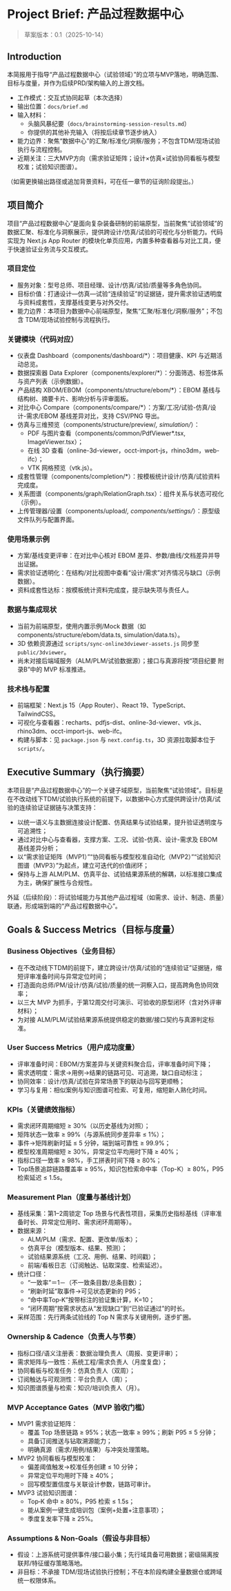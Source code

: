 # Project Brief: 产品过程数据中心

> 草案版本：0.1（2025-10-14）

## Introduction

本简报用于指导“产品过程数据中心（试验领域）”的立项与MVP落地，明确范围、目标与度量，并作为后续PRD/架构输入的上游文档。

- 工作模式：交互式协同起草（本次选择）
- 输出位置：`docs/brief.md`
- 输入材料：
  - 头脑风暴纪要（`docs/brainstorming-session-results.md`）
  - 你提供的其他补充输入（将按后续章节逐步纳入）
- 能力边界：聚焦“数据中心”的汇聚/标准化/洞察/服务；不包含TDM/现场试验执行与流程控制。
- 近期关注：三大MVP方向（需求验证矩阵；设计×仿真×试验协同看板与模型校准；试验知识图谱）。

（如需更换输出路径或追加背景资料，可在任一章节的征询阶段提出。）

## 项目简介

项目“产品过程数据中心”是面向复杂装备研制的前端原型，当前聚焦“试验领域”的数据汇聚、标准化与洞察展示，提供跨设计/仿真/试验的可视化与分析能力。代码实现为 Next.js App Router 的模块化单页应用，内置多种查看器与对比工具，便于快速验证业务流与交互模式。

### 项目定位
- 服务对象：型号总师、项目经理、设计/仿真/试验/质量等多角色协同。
- 目标价值：打通设计—仿真—试验“连续验证”的证据链，提升需求验证透明度与资料成套性，支撑基线变更与对外交付。
- 能力边界：本项目为数据中心前端原型，聚焦“汇聚/标准化/洞察/服务”；不包含 TDM/现场试验控制与流程执行。

### 关键模块（代码对应）
- 仪表盘 Dashboard（components/dashboard/*）：项目健康、KPI 与近期活动总览。
- 数据探索器 Data Explorer（components/explorer/*）：分面筛选、标签体系与资产列表（示例数据）。
- 产品结构 XBOM/EBOM（components/structure/ebom/*）：EBOM 基线与结构树、摘要卡片、影响分析与评审面板。
- 对比中心 Compare（components/compare/*）：方案/工况/试验-仿真/设计-需求/EBOM 基线差异对比，支持 CSV/PNG 导出。
- 仿真与三维预览（components/structure/preview/*, simulation/*）：
  - PDF 与图片查看（components/common/PdfViewer*.tsx, ImageViewer.tsx）；
  - 在线 3D 查看（online-3d-viewer，occt-import-js，rhino3dm，web-ifc）；
  - VTK 网格预览（vtk.js）。
- 成套性管理（components/completion/*）：按模板统计设计/仿真/试验资料完成度。
- 关系图谱（components/graph/RelationGraph.tsx）：组件关系与状态可视化（示例）。
- 上传管理器/设置（components/upload/*, components/settings/*）：原型级文件队列与配置界面。

### 使用场景示例
- 方案/基线变更评审：在对比中心核对 EBOM 差异、参数/曲线/文档差异并导出证据。
- 需求验证透明化：在结构/对比视图中查看“设计/需求”对齐情况与缺口（示例数据）。
- 资料成套性达标：按模板统计资料完成度，提示缺失项与责任人。

### 数据与集成现状
- 当前为前端原型，使用内置示例/Mock 数据（如 components/structure/ebom/data.ts, simulation/data.ts）。
- 3D 依赖资源通过 `scripts/sync-online3dviewer-assets.js` 同步至 `public/3dviewer`。
- 尚未对接后端域服务（ALM/PLM/试验数据源）；接口与真源将按“项目纪要 附录B”中的 MVP 标准推进。

### 技术栈与配置
- 前端框架：Next.js 15（App Router）、React 19、TypeScript、TailwindCSS。
- 可视化与查看器：recharts、pdfjs-dist、online-3d-viewer、vtk.js、rhino3dm、occt-import-js、web-ifc。
- 构建与脚本：见 `package.json` 与 `next.config.ts`，3D 资源拉取脚本位于 `scripts/`。

## Executive Summary（执行摘要）

本项目是“产品过程数据中心”的一个关键子域原型，当前聚焦“试验领域”。目标是在不改动线下TDM/试验执行系统的前提下，以数据中心方式提供跨设计/仿真/试验的连续验证证据链与决策支持：

- 以统一语义与主数据连接设计配置、仿真结果与试验结果，提升验证透明度与可追溯性；
- 通过对比中心与查看器，支撑方案、工况、试验-仿真、设计-需求及 EBOM 基线差异分析；
- 以“需求验证矩阵（MVP1）”“协同看板与模型校准自动化（MVP2）”“试验知识图谱（MVP3）”为起点，建立可迭代的价值闭环；
- 保持与上游 ALM/PLM、仿真平台、试验结果源系统的解耦，以标准接口集成为主，确保扩展性与合规性。

外延（后续阶段）：将试验域能力与其他产品过程域（如需求、设计、制造、质量）联通，形成端到端的“产品过程数据中心”。

## Goals & Success Metrics（目标与度量）

### Business Objectives（业务目标）
- 在不改动线下TDM的前提下，建立跨设计/仿真/试验的“连续验证”证据链，缩短评审准备时间与异常定位时间；
- 打造面向总师/PM/设计/仿真/试验/质量的统一洞察入口，提高跨角色协同效率；
- 以三大 MVP 为抓手，于第12周交付可演示、可验收的原型闭环（含对外评审材料）；
- 为对接 ALM/PLM/试验结果源系统提供稳定的数据/接口契约与真源判定标准。

### User Success Metrics（用户成功度量）
- 评审准备时间：EBOM/方案差异与关键资料聚合后，评审准备时间下降；
- 需求透明度：需求→用例→结果的链路可见、可追溯，缺口自动标注；
- 协同效率：设计/仿真/试验在异常场景下的联动与回写更顺畅；
- 学习与复用：相似案例与知识图谱可检索、可复用，缩短新人熟化时间。

### KPIs（关键绩效指标）
- 需求闭环周期缩短 ≥ 30%（以历史基线为对照）；
- 矩阵状态一致率 ≥ 99%（与源系统同步差异率 ≤ 1%）；
- 事件→矩阵刷新时延 ≤ 5 分钟，端到端可靠性 ≥ 99.9%；
- 模型校准周期缩短 ≥ 30%，异常定位平均用时下降 ≥ 40%；
- 指标口径一致率 ≥ 98%，手工拼表时间下降 ≥ 80%；
- Top场景追踪链路覆盖率 ≥ 95%，知识包检索命中率（Top-K）≥ 80%，P95 检索延迟 ≤ 1.5s。

### Measurement Plan（度量与基线计划）
- 基线采集：第1–2周锁定 Top 场景与代表性项目，采集历史指标基线（评审准备时长、异常定位用时、需求闭环周期等）。
- 数据来源：
  - ALM/PLM（需求、配置、更改单/版本）；
  - 仿真平台（模型版本、结果、预测）；
  - 试验结果源系统（工况、用例、结果、时间戳）；
  - 前端/看板日志（订阅触达、钻取深度、检索延迟）。
- 统计口径：
  - “一致率”＝1－（不一致条目数/总条目数）；
  - “刷新时延”取事件→可见状态更新的 P95；
  - “命中率Top‑K”按带标注的验证集计算，K=10；
  - “闭环周期”按需求状态从“发现缺口”到“已验证通过”的时长。
- 采样范围：先行两条试验线的 Top N 需求与关键用例，逐步扩圈。

### Ownership & Cadence（负责人与节奏）
- 指标口径/语义注册表：数据治理负责人（周报、变更评审）；
- 需求矩阵与一致性：系统工程/需求负责人（月度复盘）；
- 协同看板与校准任务：仿真负责人（双周）；
- 订阅触达与可观测性：平台负责人（周）；
- 知识图谱质量与检索：知识/培训负责人（月）。

### MVP Acceptance Gates（MVP 验收门槛）
- MVP1 需求验证矩阵：
  - 覆盖 Top 场景链路 ≥ 95%；状态一致率 ≥ 99%；刷新 P95 ≤ 5 分钟；
  - 具备订阅推送与钻取溯源能力；
  - 明确真源（需求/用例/结果）与冲突处理策略。
- MVP2 协同看板与模型校准：
  - 偏差阈值触发→校准任务创建 ≤ 10 分钟；
  - 异常定位平均用时下降 ≥ 40%；
  - 回写模型置信度与关联设计参数，链路可审计。
- MVP3 试验知识图谱：
  - Top‑K 命中 ≥ 80%，P95 检索 ≤ 1.5s；
  - 能从案例一键生成培训包（案例+处置+注意事项）；
  - 季度复发率下降 ≥ 25%。

### Assumptions & Non‑Goals（假设与非目标）
- 假设：上游系统可提供事件/接口最小集；先行域具备可用数据；密级隔离按联邦/特征缓存策略落地。
- 非目标：不承接 TDM/现场试验执行控制；不在本阶段构建全量数据仓或跨域统一权限体系。
